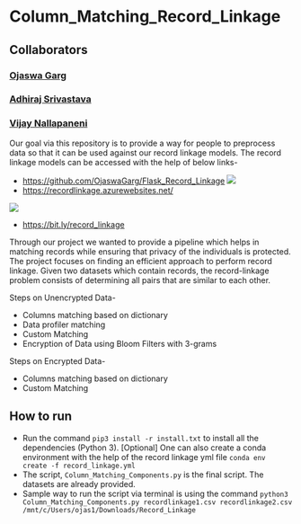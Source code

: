 # Column_Matching_Record_Linkage
## Collaborators
### [Ojaswa Garg](https://github.com/OjaswaGarg)
### [Adhiraj Srivastava](https://github.com/adhirajms)
### [Vijay Nallapaneni](https://github.com/vij95)

Our goal via this repository is to provide a way for people to preprocess data so that it can be used against our record linkage models.
The record linkage models can be accessed with the help of below links-
- https://github.com/OjaswaGarg/Flask_Record_Linkage
![](https://i.ibb.co/VCgC5g3/Record-Linkage-azure.png)
- https://recordlinkage.azurewebsites.net/

![](https://i.ibb.co/dJYLX22/Record-Linkage-Streamlit.png)
- https://bit.ly/record_linkage

Through our project we wanted to provide a pipeline which helps in matching records while ensuring that privacy of the individuals is protected. The project focuses on finding an efficient approach to perform record linkage. Given two datasets which contain records, the record-linkage problem consists of determining all pairs that are similar to each other.

Steps on Unencrypted Data-
- Columns matching based on dictionary
- Data profiler matching
- Custom Matching
- Encryption of Data using Bloom Filters with 3-grams

Steps on Encrypted Data- 
- Columns matching based on dictionary
- Custom Matching

## How to run
- Run the command  ``` pip3 install -r install.txt ``` to install all the dependencies (Python 3).
[Optional] One can also create a conda environment with the help of the record linkage yml file ``` conda env create -f record_linkage.yml ```
- The script, ```Column_Matching_Components.py``` is the final script. The datasets are already provided. 
- Sample way to run the script via terminal is using the command ```python3 Column_Matching_Components.py recordlinkage1.csv recordlinkage2.csv /mnt/c/Users/ojas1/Downloads/Record_Linkage```
